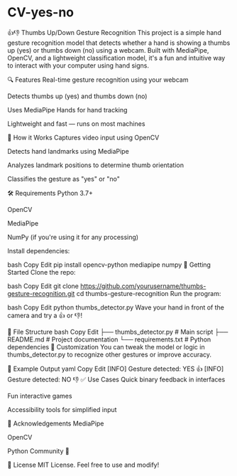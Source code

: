 # CV-yes-no
👍👎 Thumbs Up/Down Gesture Recognition
This project is a simple hand gesture recognition model that detects whether a hand is showing a thumbs up (yes) or thumbs down (no) using a webcam. Built with MediaPipe, OpenCV, and a lightweight classification model, it's a fun and intuitive way to interact with your computer using hand signs.


🔍 Features
Real-time gesture recognition using your webcam

Detects thumbs up (yes) and thumbs down (no)

Uses MediaPipe Hands for hand tracking

Lightweight and fast — runs on most machines

🧠 How it Works
Captures video input using OpenCV

Detects hand landmarks using MediaPipe

Analyzes landmark positions to determine thumb orientation

Classifies the gesture as "yes" or "no"

🛠️ Requirements
Python 3.7+

OpenCV

MediaPipe

NumPy (if you're using it for any processing)

Install dependencies:

bash
Copy
Edit
pip install opencv-python mediapipe numpy
🚀 Getting Started
Clone the repo:

bash
Copy
Edit
git clone https://github.com/yourusername/thumbs-gesture-recognition.git
cd thumbs-gesture-recognition
Run the program:

bash
Copy
Edit
python thumbs_detector.py
Wave your hand in front of the camera and try a 👍 or 👎!

📁 File Structure
bash
Copy
Edit
├── thumbs_detector.py   # Main script
├── README.md            # Project documentation
└── requirements.txt     # Python dependencies
🧪 Customization
You can tweak the model or logic in thumbs_detector.py to recognize other gestures or improve accuracy.

📸 Example Output
yaml
Copy
Edit
[INFO] Gesture detected: YES 👍
[INFO] Gesture detected: NO 👎
✅ Use Cases
Quick binary feedback in interfaces

Fun interactive games

Accessibility tools for simplified input

🙌 Acknowledgements
MediaPipe

OpenCV

Python Community 🐍

📃 License
MIT License. Feel free to use and modify!

